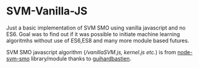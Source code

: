 # SVM-Vanilla-JS
Just a basic implementation of SVM SMO using vanilla javascript and no ES6. Goal was to find out if it was possible to initiate machine learning algoritmhs without use of ES6,ES8 and many more module based futures. 

SVM SMO javascript algorithm (*/vanillaSVM.js, kernel.js etc.*) is from [node-svm-smo][lib-repo]  library/module thanks to [guihardbastien][the-user]. 


[lib-repo]: https://github.com/guihardbastien/node-svm-smo
[the-user]: https://github.com/guihardbastien
